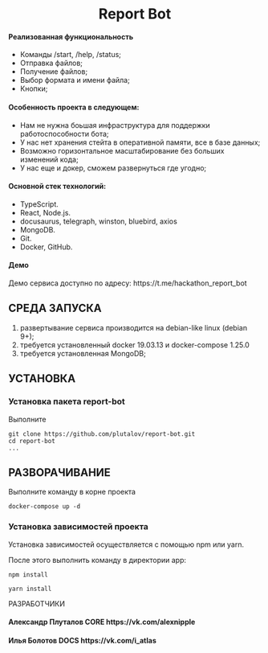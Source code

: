 <p align="center">
    <h1 align="center">Report Bot</h1>
</p>

<h4>Реализованная функциональность</h4>
<ul>
	<li>Команды /start, /help, /status;</li>
    <li>Отправка файлов;</li>
    <li>Получение файлов;</li>
    <li>Выбор формата и имени файла;</li>
	<li>Кнопки;</li>
</ul>
<h4>Особенность проекта в следующем:</h4>
<ul>
 <li>Нам не нужна боьшая инфраструктура для поддержки работоспособности бота;</li>
 <li>У нас нет хранения стейта в оперативной памяти, все в базе данных;</li>
 <li>Возможно горизонтальное масштабирование без больших изменений кода;</li>
	<li>У нас еще и докер, сможем развернуться где угодно;</li>
 </ul>
<h4>Основной стек технологий:</h4>
<ul>
	<li>TypeScript.</li>
	<li>React, Node.js.</li>
    <li>docusaurus, telegraph, winston, bluebird, axios</li>
    <li>MongoDB.</li>
	<li>Git.</li>
	<li>Docker, GitHub.</li>
 </ul>
<h4>Демо</h4>
<p>Демо сервиса доступно по адресу: https://t.me/hackathon_report_bot </p>

## СРЕДА ЗАПУСКА

1. развертывание сервиса производится на debian-like linux (debian 9+);
2. требуется установленный docker  19.03.13 и docker-compose 1.25.0
3. требуется установленная MongoDB;

## УСТАНОВКА

### Установка пакета report-bot

Выполните

```
git clone https://github.com/plutalov/report-bot.git
cd report-bot
...
```

## РАЗВОРАЧИВАНИЕ

Выполните команду в корне проекта

```
docker-compose up -d
```

### Установка зависимостей проекта

Установка зависимостей осуществляется с помощью npm или yarn.

После этого выполнить команду в директории app:

```
npm install
```

```
yarn install
```

РАЗРАБОТЧИКИ

<h4>Александр Плуталов CORE https://vk.com/alexnipple</h4>
<h4>Илья Болотов DOCS https://vk.com/i_atlas</h4>
